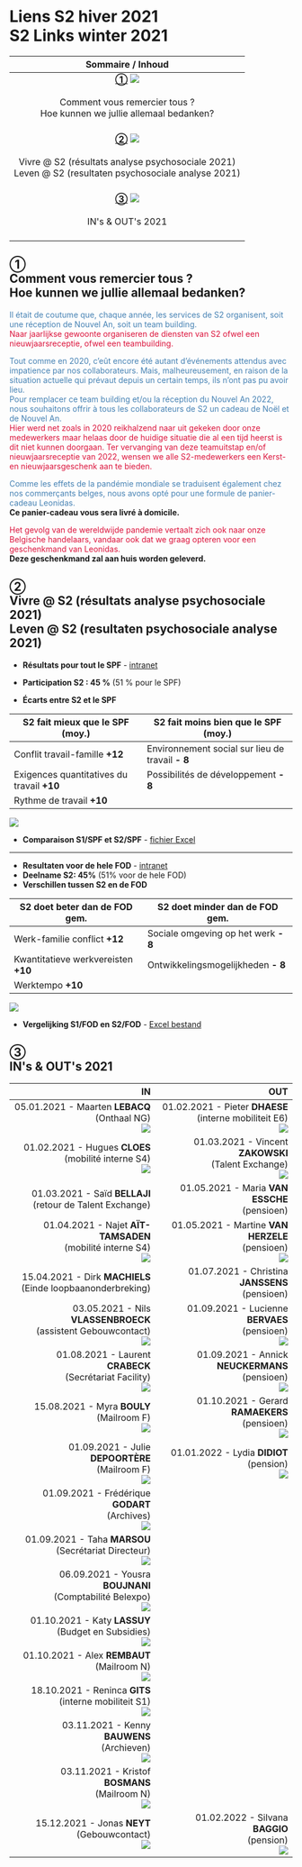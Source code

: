 <link rel="stylesheet" href="S2.css">

# Liens S2 hiver 2021<br>S2 Links winter 2021

| Sommaire / Inhoud |
| :---: |
|  [**&#9312;**](https://newdevprojects.github.io/publicinfo/S2/winter_2021.html#comment-vous-remercier-tous-hoe-kunnen-we-jullie-allemaal-bedanken) ![](click.gif)<br>&nbsp;<br>Comment vous remercier tous ?<br>Hoe kunnen we jullie allemaal bedanken?<br>&nbsp; |
|  [**&#9313;**](https://newdevprojects.github.io/publicinfo/S2/winter_2021.html#vivre--s2-r%C3%A9sultats-analyse-psychosociale-2021leven--s2-resultaten-psychosociale-analyse-2021) ![](click.gif)<br>&nbsp;<br>Vivre @ S2 (résultats analyse psychosociale 2021)<br>Leven @ S2 (resultaten psychosociale analyse 2021)<br>&nbsp; |
|  [**&#9314;**](https://newdevprojects.github.io/publicinfo/S2/winter_2021.html#ins--outs-2021) ![](click.gif)<br>&nbsp;<br>IN's & OUT's 2021<br>&nbsp; |


## &#9312;<br>Comment vous remercier tous ?<br>Hoe kunnen we jullie allemaal bedanken?

<p><font color="steelblue">Il était de coutume que, chaque année, les services de S2 organisent, soit une réception de Nouvel An, soit un team building.</font><br><font color="crimson">Naar jaarlijkse gewoonte organiseren de diensten van S2 ofwel een nieuwjaarsreceptie, ofwel een teambuilding.</font></p>

<p><font color="steelblue">Tout comme en 2020, c’eût encore été autant d’événements attendus avec impatience par nos collaborateurs. Mais, malheureusement, en raison de la situation actuelle qui prévaut depuis un certain temps, ils n’ont pas pu avoir lieu.<br>Pour remplacer ce team building et/ou la réception du Nouvel An 2022, nous souhaitons offrir à tous les collaborateurs de S2 un cadeau de Noël et de Nouvel An.</font><br><font color="crimson">Hier werd net zoals in 2020 reikhalzend naar uit gekeken door onze medewerkers maar helaas door de huidige situatie die al een tijd heerst is dit niet kunnen doorgaan. Ter vervanging van deze teamuitstap en/of nieuwjaarsreceptie van 2022, wensen we alle S2-medewerkers een Kerst- en nieuwjaarsgeschenk aan te bieden.</font></p>

<p><font color="steelblue">Comme les effets de la pandémie mondiale se traduisent également chez nos commerçants belges, nous avons opté pour une formule de panier-cadeau Leonidas.</font><br><strong>Ce panier-cadeau vous sera livré à domicile.</strong></p>  

<p><font color="crimson">Het gevolg van de wereldwijde pandemie vertaalt zich ook naar onze Belgische handelaars, vandaar ook dat we graag opteren voor een geschenkmand van Leonidas.</font><br><strong>Deze geschenkmand zal aan huis worden geleverd.</strong></p>

## &#9313;<br>Vivre @ S2 (résultats analyse psychosociale 2021)<br>Leven @ S2 (resultaten psychosociale analyse 2021)

* **Résultats pour tout le SPF** - [intranet](Intranet_risques_2021_SPF.html)
* **Participation S2 : 45 %** (51 % pour le SPF)

* **&Eacute;carts entre S2 et le SPF**

| S2 fait mieux que le SPF (moy.) | S2 fait moins bien que le SPF (moy.) |
| --- | --- |
| Conflit travail-famille **+12** | Environnement social sur lieu de travail **- 8** |
| Exigences quantitatives du travail **+10** | Possibilités de développement **- 8** |
| Rythme de travail **+10** | &nbsp; |

![](Table_risks_FR.png)

* **Comparaison S1/SPF et S2/SPF** - [fichier Excel](Ecarts_S1-SPF-Vs-Ecarts_S2-SPF.xlsx)

---

* **Resultaten voor de hele FOD** - [intranet](Intranet_risicos_2021_FOD.html)
* **Deelname S2: 45%** (51% voor de hele FOD)
* **Verschillen tussen S2 en de FOD**

| S2 doet beter dan de FOD gem. | S2 doet minder dan de FOD gem. |
| --- | --- |
| Werk-familie conflict **+12** | Sociale omgeving op het werk **- 8** |
| Kwantitatieve werkvereisten **+10** | Ontwikkelingsmogelijkheden **- 8** |
| Werktempo **+10** | &nbsp; |

![](Table_risks_NL.png)

* **Vergelijking S1/FOD en S2/FOD** - [Excel bestand](Verschillen_S1-SPF-Vs-Verschillen_S2-SPF.xlsx)

## &#9314;<br>IN's & OUT's 2021

| IN | OUT |
| ---: | ---: |
| 05.01.2021 - Maarten <b>LEBACQ</b><br>(Onthaal NG)<br>![](Maarten_Lebacq.jpg) | 01.02.2021 - Pieter <b>DHAESE</b><br>(interne mobiliteit E6)<br>![](whiteframe.jpg) |
| 01.02.2021 - Hugues <b>CLOES</b><br>(mobilité interne S4)<br>![](Hugues_Cloes.png) | 01.03.2021 - Vincent <b>ZAKOWSKI</b><br>(Talent Exchange)<br>![](whiteframe_310x300.jpg) |
| 01.03.2021 - Saïd <b>BELLAJI</b><br>(retour de Talent Exchange) | 01.05.2021 - Maria <b>VAN ESSCHE</b><br>(pensioen) |
| 01.04.2021 - Najet <b>A&Iuml;T-TAMSADEN</b><br>(mobilité interne S4)<br>![](Najet_Ait-Tamsaden.jpg) | 01.05.2021 - Martine <b>VAN HERZELE</b><br>(pensioen)<br>![](whiteframe.jpg) |
| 15.04.2021 - Dirk <b>MACHIELS</b><br>(Einde loopbaanonderbreking) | 01.07.2021 - Christina <b>JANSSENS</b><br>(pensioen) |
| 03.05.2021 - Nils <b>VLASSENBROECK</b><br>(assistent Gebouwcontact)<br>![](Nils_Vlassenbroeck.png) | 01.09.2021 - Lucienne <b>BERVAES</b><br>(pensioen)<br>![](whiteframe.jpg) |
| 01.08.2021 - Laurent <b>CRABECK</b><br>(Secrétariat Facility)<br>![](Laurent_Crabeck.jpg) | 01.09.2021 - Annick <b>NEUCKERMANS</b><br>(pensioen)<br>![](whiteframe_300x300.jpg) |
| 15.08.2021 - Myra <b>BOULY</b><br>(Mailroom F)<br>![](Myra_Bouly.jpg) | 01.10.2021 - Gerard <b>RAMAEKERS</b><br>(pensioen)<br>![](whiteframe.jpg) |
| 01.09.2021 - Julie <b>DEPOORT&Egrave;RE</b><br>(Mailroom F)<br>![](Julie_DePoortere.png) | 01.01.2022 - Lydia <b>DIDIOT</b><br>(pension)<br>![](whiteframe.jpg) |
| 01.09.2021 - Frédérique <b>GODART</b><br>(Archives)<br>![](Frederique_Godart.png) | &nbsp; |
| 01.09.2021 - Taha <b>MARSOU</b><br>(Secrétariat Directeur)<br>![](Taha_Marsou.jpg) | &nbsp; |
| 06.09.2021 - Yousra <b>BOUJNANI</b><br>(Comptabilité Belexpo)<br>![](Yousra_Boujnani.png) | &nbsp; |
| 01.10.2021 - Katy <b>LASSUY</b><br>(Budget en Subsidies)<br>![](Katy_Lassuy.png) | &nbsp; |
| 01.10.2021 - Alex <b>REMBAUT</b><br>(Mailroom N)<br>![](Alex_Rembaut.png) | &nbsp; |
| 18.10.2021 - Reninca <b>GITS</b><br>(interne mobiliteit S1)<br>![](Reninca_Gits.jpg) | &nbsp; |
| 03.11.2021 - Kenny <b>BAUWENS</b><br>(Archieven)<br>![](Kenny_Bauwens.jpg) | &nbsp; |
| 03.11.2021 - Kristof <b>BOSMANS</b><br>(Mailroom N)<br>![](Kristof_Bosmans.png) | &nbsp; |
| 15.12.2021 - Jonas <b>NEYT</b><br>(Gebouwcontact)<br>![](Jonas_Neyt.png) | 01.02.2022 - Silvana <b>BAGGIO</b><br>(pension)<br>![](whiteframe.jpg) |

